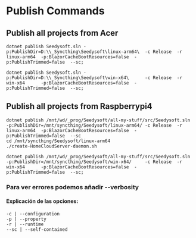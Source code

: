﻿# Publish Commands

## Publish all projects from Acer
    dotnet publish Seedysoft.sln -p:PublishDir=D:\\_Syncthing\Seedysoft\linux-arm64\  -c Release  -r linux-arm64  -p:BlazorCacheBootResources=false  -p:PublishTrimmed=false  --sc;

    dotnet publish Seedysoft.sln -p:PublishDir=D:\\_Syncthing\Seedysoft\win-x64\      -c Release  -r win-x64      -p:BlazorCacheBootResources=false  -p:PublishTrimmed=false  --sc;

## Publish all projects from Raspberrypi4

    dotnet publish /mnt/wd/_prog/Seedysoft/all-my-stuff/src/Seedysoft.sln -p:PublishDir=/mnt/syncthing/Seedysoft/linux-arm64/ -c Release  -r linux-arm64  -p:BlazorCacheBootResources=false  -p:PublishTrimmed=false  --sc
    cd /mnt/syncthing/Seedysoft/linux-arm64
    ./create-HomeCloudServer-daemon.sh

    dotnet publish /mnt/wd/_prog/Seedysoft/all-my-stuff/src/Seedysoft.sln -p:PublishDir=/mnt/syncthing/Seedysoft/win-x64/     -c Release  -r win-x64      -p:BlazorCacheBootResources=false  -p:PublishTrimmed=false  --sc;

### Para ver errores podemos añadir --verbosity

#### Explicación de las opciones:
    -c | --configuration
    -p | --property
    -r | --runtime
    --sc | --self-contained

